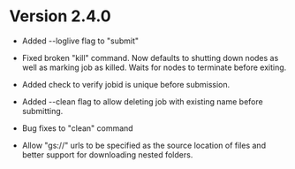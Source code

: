 # Version 2.4.0

- Added --loglive flag to "submit"

- Fixed broken "kill" command. Now defaults to shutting down nodes as well
  as marking job as killed. Waits for nodes to terminate before exiting.

- Added check to verify jobid is unique before submission.

- Added --clean flag to allow deleting job with existing name before
  submitting.

- Bug fixes to "clean" command

- Allow "gs://" urls to be specified as the source location of files and better support for downloading nested
  folders.
